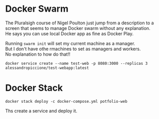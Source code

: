 # Docker Swarm

The Pluralsigh course of Nigel Poulton just jump from a description to a screen that seems to manage Docker swarm without any explanation.  
He says you can use local Docker app as fine as Docker Play.  

Running ``swarm init`` will set my current machine as a manager.  
But I don't have othe rmachines to set as managers and workers.  
No explanation to how do that!!


``docker service create --name test-web -p 8080:3000 --replicas 3 alessandropiccione/test-webapp:latest``

# Docker Stack
``docker stack deploy -c docker-compose.yml potfolio-web``

Ths create a service and deploy it.  
